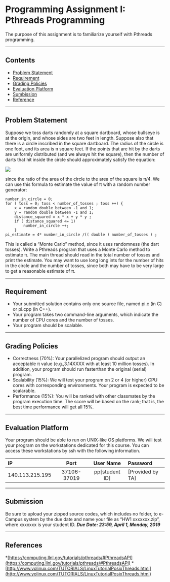 Programming Assignment I: Pthreads Programming
===========================
The purpose of this assignment is to familiarize yourself with Pthreads programming.


****
Contents
------
* [Problem Statement](#Problem-Statement)
* [Requirement](#Requirement)
* [Grading Policies](#Grading-Policies)
* [Evaluation Platform](#Evaluation-Platform)
* [Sumbission](#Submission) 
* [Reference](#Reference)

****
Problem Statement
------
Suppose we toss darts randomly at a square dartboard, whose bullseye is at the origin, and whose sides are two feet in length. Suppose also that there is a circle inscribed in the square dartboard. The radius of the circle is one foot, and its area is π square feet. If the points that are hit by the darts are uniformly distributed (and we always hit the square), then the number of darts that hit inside the circle should approximately satisfy the equation: 

<img src='https://latex.codecogs.com/gif.latex?\frac{\mathbf{number\;&space;of\;&space;circles}}{\mathbf{total\;number\;of\;tosses}}=&space;\frac{\pi}{4}'/>

since the ratio of the area of the circle to the area of the square is π/4.
We can use this formula to estimate the value of π with a random number generator:
```
number_in_circle = 0;
for ( toss = 0; toss < number_of_tosses ; toss ++) {
    x = random double between -1 and 1;
    y = random double between -1 and 1;
    distance_squared = x * x + y * y ;
    if ( distance_squared <= 1)
        number_in_circle ++;
    }
pi_estimate = 4* number_in_circle /(( double ) number_of_tosses ) ;
```

This is called a “Monte Carlo” method, since it uses randomness (the dart tosses). Write a Pthreads program that uses a Monte Carlo method to estimate π. The main thread should read in the total number of tosses and print the estimate. You may want to use long long ints for the number of hits in the circle and the number of tosses, since both may have to be very large to get a reasonable estimate of π.

****
Requirement
------
* Your submitted solution contains only one source file, named pi.c (in C) or pi.cpp (in
C++).
* Your program takes two command-line arguments, which indicate the number of CPU
cores and the number of tosses.
* Your program should be scalable.

****
Grading Policies
------
* Correctness (70%): Your parallelized program should output an acceptable π value (e.g.,3.14XXXX with at least 10 million tosses). In addition, your program should run fasterthan the original (serial) program.
* Scalability (15%): We will test your program on 2 or 4 (or higher) CPU cores with corresponding environments. Your program is expected to be scalarable.
* Performance (15%): You will be ranked with other classmates by the program execution time. The score will be based on the rank; that is, the best time performance will get all 15%.

****
Evaluation Platform
------
Your program should be able to run on UNIX-like OS platforms. We will test your program on the workstations dedicated for this course. You can access these workstations by ssh with the following information.

| IP | Port | User Name | Password |
| :------- |:-------------:|:-------------:| :--------|
| 140.113.215.195     | 37106-37019   | pp[student ID] | [Provided by TA] |

****
Submission
------
Be sure to upload your zipped source codes, which includes no folder, to e-Campus system by the due date and name your file as “HW1 xxxxxxx.zip”, where xxxxxxx is your student ID.
***Due Date: 23:59, April 1, Monday, 2019***

****
References
------
*[https://computing.llnl.gov/tutorials/pthreads/#PthreadsAPI](https://computing.llnl.gov/tutorials/pthreads/#PthreadsAPI)
*[http://www.yolinux.com/TUTORIALS/LinuxTutorialPosixThreads.html](http://www.yolinux.com/TUTORIALS/LinuxTutorialPosixThreads.html)


